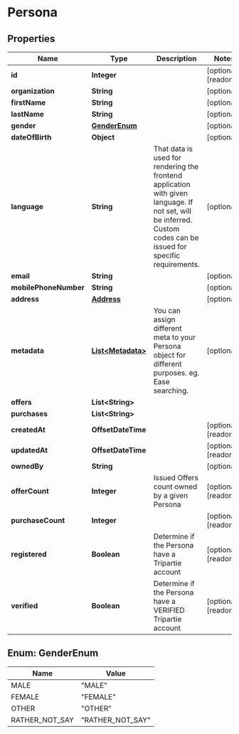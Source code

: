 

# Persona



## Properties

| Name | Type | Description | Notes |
|------------ | ------------- | ------------- | -------------|
|**id** | **Integer** |  |  [optional] [readonly] |
|**organization** | **String** |  |  [optional] |
|**firstName** | **String** |  |  [optional] |
|**lastName** | **String** |  |  [optional] |
|**gender** | [**GenderEnum**](#GenderEnum) |  |  [optional] |
|**dateOfBirth** | **Object** |  |  [optional] |
|**language** | **String** | That data is used for rendering the frontend application with given language. If not set, will be inferred. Custom codes can be issued for specific requirements. |  [optional] |
|**email** | **String** |  |  [optional] |
|**mobilePhoneNumber** | **String** |  |  [optional] |
|**address** | [**Address**](Address.md) |  |  [optional] |
|**metadata** | [**List&lt;Metadata&gt;**](Metadata.md) | You can assign different meta to your Persona object for different purposes. eg. Ease searching. |  [optional] |
|**offers** | **List&lt;String&gt;** |  |  |
|**purchases** | **List&lt;String&gt;** |  |  |
|**createdAt** | **OffsetDateTime** |  |  [optional] [readonly] |
|**updatedAt** | **OffsetDateTime** |  |  [optional] [readonly] |
|**ownedBy** | **String** |  |  [optional] |
|**offerCount** | **Integer** | Issued Offers count owned by a given Persona |  [optional] [readonly] |
|**purchaseCount** | **Integer** |  |  [optional] [readonly] |
|**registered** | **Boolean** | Determine if the Persona have a Tripartie account |  [optional] [readonly] |
|**verified** | **Boolean** | Determine if the Persona have a VERIFIED Tripartie account |  [optional] [readonly] |



## Enum: GenderEnum

| Name | Value |
|---- | -----|
| MALE | &quot;MALE&quot; |
| FEMALE | &quot;FEMALE&quot; |
| OTHER | &quot;OTHER&quot; |
| RATHER_NOT_SAY | &quot;RATHER_NOT_SAY&quot; |



